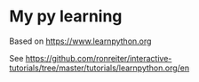 # My py learning

Based on https://www.learnpython.org

See https://github.com/ronreiter/interactive-tutorials/tree/master/tutorials/learnpython.org/en